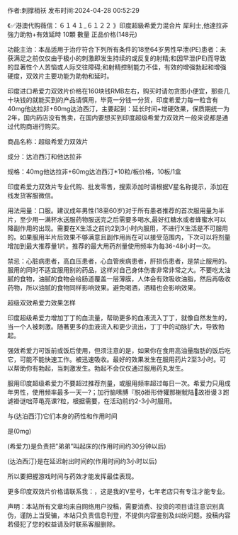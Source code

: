 <p>作者:刺撑梢袄 发布时间:2024-04-28 00:52:29</p>
<p>《✅港澳代购薇信：６１４１_６１２２ 》印度超級希愛力混合片 犀利士,他達拉非 強力助勃+有效延時 10顆 數量 正品价格(148元) </p>
									<p>功能主治：本品适用于治疗符合下列所有条件的18至64岁男性早泄(PE)患者：未获满足之前仅仅由于极小的刺激即发生持续的或反复的射精;和因早泄(PE)而导致的显著性个人苦恼或人际交往障碍;和射精控制能力不佳，有效的增强勃起和增强硬度，双效片主要功能为助勃和延时。</p><p></p><p>印度进口希爱力双效片价格在160块钱RMB左右，购买时请勿贪图小便宜，那些几十块钱的就能买到的产品请慎用，毕竟一分钱一分货，印度希爱力每一粒含有40mg他达拉非+60mg达泊西汀，主要起到：延长时间+增硬效果，保质期统一为2年，国内葯店没有售卖，在国内要想买到印度超级希爱力双效片一般来说都是通过代购商进行购买。</p><p></p><p>商品名称：超级希爱力双效片</p><p></p><p>成分：达泊西汀和他达拉非</p><p></p><p>规格：40mg他达拉非+60mg达泊西汀*10粒/板价格，10板/1盒</p><p></p><p>印度希爱力双效片专业代购、批发零售，搜索添加时请根据V星名称提示，添加在线发货客服微信。</p><p></p><p>用法用量：口服。建议成年男性(18至60岁)对于所有患者推荐的首次服用量为半片，至少用一满杯水送服药物服送完之后需要多喝水,最好红糖水或者蜂蜜水可以降副作用的出现。需要在X生活之前约2到3小时内服用，不进行X生活是不可服用的。如果服用半片后效果不够满意且副作用尚在可以接受范围内，下次可以将剂量增加到最大推荐量1片。推荐的最大用药剂量使用频率为每36-48小时一次。</p><p></p><p>禁忌：心脏病患者，高血压患者，心血管疾病患者，肝损伤患者，是禁止服用的。服用的同时不适宜服用别的药品，这样对自己身体伤害非常非常之大。不要吃太油腻的食物，油腻的食物会给肠道覆盖一层薄膜，人体会有效吸收油脂，然后再吸收药物，所以油腻的食物同样影响效果。避免喝酒，酒精也会影响效果。</p><p></p><p>超级双效希爱力效果怎样</p><p></p><p>印度超级希爱力增加丁丁的血流量，帮助更多的血液流入丁丁，就像自然发生的，当一个人被刺激。随著更多的血液流入和更少流出，丁丁中的动脉扩大，导致勃起。</p><p></p><p>强效希爱力可饭前或饭后使用，但须注意的是，如果你在食用高油量脂肪的饭后吃它，可能不能快速工作。被迅速吸收。最好的效果发生在服用药片2至3小时。可以帮助你有勃起，当刺激发生。勃起不会仅仅通过服用药丸发生。</p><p></p><p>服用印度超级希爱力不要超过推荐剂量，或服用频率超过每日一次。希爱力只用成年男性，使用频率最多一天一?；加行脑嗉膊『脱褂形侍獾那榭鱿陆故褂谩３跗谑褂谜咄萍黾亮课?粒，根据需要，在活动前约2-3小时服用。</p><p></p><p></p><p>与(达泊西汀)它们本身的药性和作用时间</p><p></p><p>是(0mg)</p><p></p><p>(希爱力)是负责把”弟弟”叫起床的(作用时间约30分钟以后)</p><p></p><p>(达泊西汀}是在延迟射出时间的(作用时间约3小时以后)</p><p></p><p>所以要把握游戏时间与药效才能发挥最佳表现。</p><p>更多印度双效片价格请联系我：，这是我的V星号，七年老店只有专注才能专业。</p>				声明：本站所有文章均来自网络用户投稿，需要消费、投资的项目请注意识别真伪，谨防上当受骗，本站只负责信息刊登，不提供内容鉴别及纠纷问题。投稿内容若侵犯了您的权益请及时联系客服删除。				
